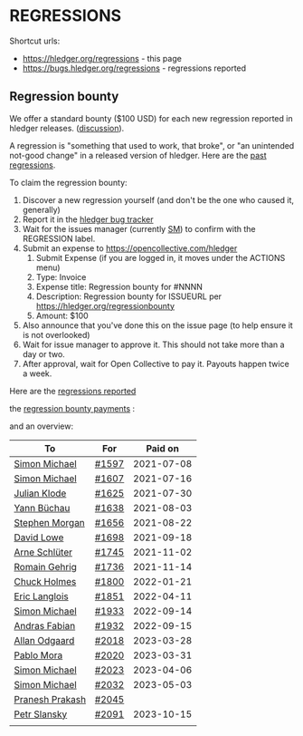 # REGRESSIONS

<!-- <div class=pagetoc> -->

<!-- <\!-- toc -\-> -->
<!-- </div> -->

Shortcut urls:

- <https://hledger.org/regressions> - this page
- <https://bugs.hledger.org/regressions> - regressions reported


## Regression bounty

We offer a standard bounty ($100 USD) for each new regression reported in hledger releases.
([discussion](https://github.com/simonmichael/hledger/issues/1570)).

A regression is "something that used to work, that broke", or "an
unintended not-good change" in a released version of hledger.
Here are the [past regressions](https://github.com/simonmichael/hledger/issues?q=label%3Aregression%21).

To claim the regression bounty:

1. Discover a new regression yourself (and don't be the one who caused it, generally)
3. Report it in the [hledger bug tracker](http://bugs.hledger.org)
4. Wait for the issues manager (currently [SM](https://joyful.com)) to confirm with the REGRESSION label.
5. Submit an expense to https://opencollective.com/hledger
   1. Submit Expense (if you are logged in, it moves under the ACTIONS menu) 
   2. Type: Invoice
   3. Expense title: Regression bounty for #NNNN
   4. Description: Regression bounty for ISSUEURL per https://hledger.org/regressionbounty
   5. Amount: $100
6. Also announce that you've done this on the issue page (to help ensure it is not overlooked)
7. Wait for issue manager to approve it. This should not take more than a day or two.
8. After approval, wait for Open Collective to pay it. Payouts happen twice a week.

Here are the [regressions reported](https://bugs.hledger.org/regressions)

the [regression bounty payments](https://opencollective.com/hledger/transactions?kind=EXPENSE&amount=50-500) :

and an overview:


| To                                                                    | For                                                          | Paid on    |
|-----------------------------------------------------------------------|--------------------------------------------------------------|------------|
| [Simon Michael](https://opencollective.com/hledger/expenses/44939)    | [#1597](https://github.com/simonmichael/hledger/issues/1597) | 2021-07-08 |
| [Simon Michael](https://opencollective.com/hledger/expenses/45547)    | [#1607](https://github.com/simonmichael/hledger/issues/1607) | 2021-07-16 |
| [Julian Klode](https://opencollective.com/hledger/expenses/46431)     | [#1625](https://github.com/simonmichael/hledger/issues/1625) | 2021-07-30 |
| [Yann Büchau](https://opencollective.com/hledger/expenses/46918)      | [#1638](https://github.com/simonmichael/hledger/issues/1638) | 2021-08-03 |
| [Stephen Morgan](https://opencollective.com/hledger/expenses/48246)   | [#1656](https://github.com/simonmichael/hledger/issues/1656) | 2021-08-22 |
| [David Lowe](https://opencollective.com/hledger/expenses/50380)       | [#1698](https://github.com/simonmichael/hledger/issues/1698) | 2021-09-18 |
| [Arne Schlüter](https://opencollective.com/hledger/expenses/54446)    | [#1745](https://github.com/simonmichael/hledger/issues/1745) | 2021-11-02 |
| [Romain Gehrig](https://opencollective.com/hledger/expenses/55510)    | [#1736](https://github.com/simonmichael/hledger/issues/1736) | 2021-11-14 |
| [Chuck Holmes](https://opencollective.com/hledger/expenses/61802)     | [#1800](https://github.com/simonmichael/hledger/issues/1800) | 2022-01-21 |
| [Eric Langlois](https://opencollective.com/hledger/expenses/72187)    | [#1851](https://github.com/simonmichael/hledger/issues/1851) | 2022-04-11 |
| [Simon Michael](https://opencollective.com/hledger/expenses/95068)    | [#1933](https://github.com/simonmichael/hledger/issues/1933) | 2022-09-14 |
| [Andras Fabian](https://opencollective.com/hledger/expenses/95112)    | [#1932](https://github.com/simonmichael/hledger/issues/1932) | 2022-09-15 |
| [Allan Odgaard](https://opencollective.com/hledger/expenses/130591)   | [#2018](https://github.com/simonmichael/hledger/issues/2018) | 2023-03-28 |
| [Pablo Mora](https://opencollective.com/hledger/expenses/131350)      | [#2020](https://github.com/simonmichael/hledger/issues/2020) | 2023-03-31 |
| [Simon Michael](https://opencollective.com/hledger/expenses/132635)   | [#2023](https://github.com/simonmichael/hledger/issues/2023) | 2023-04-06 |
| [Simon Michael](https://opencollective.com/hledger/expenses/137410)   | [#2032](https://github.com/simonmichael/hledger/issues/2032) | 2023-05-03 |
| [Pranesh Prakash](https://opencollective.com/hledger/expenses/150171) | [#2045](https://github.com/simonmichael/hledger/issues/2045) |            |
| [Petr Slansky](https://opencollective.com/hledger/expenses/166632)    | [#2091](https://github.com/simonmichael/hledger/issues/2091) | 2023-10-15 |
|                                                                       |                                                              |            |
